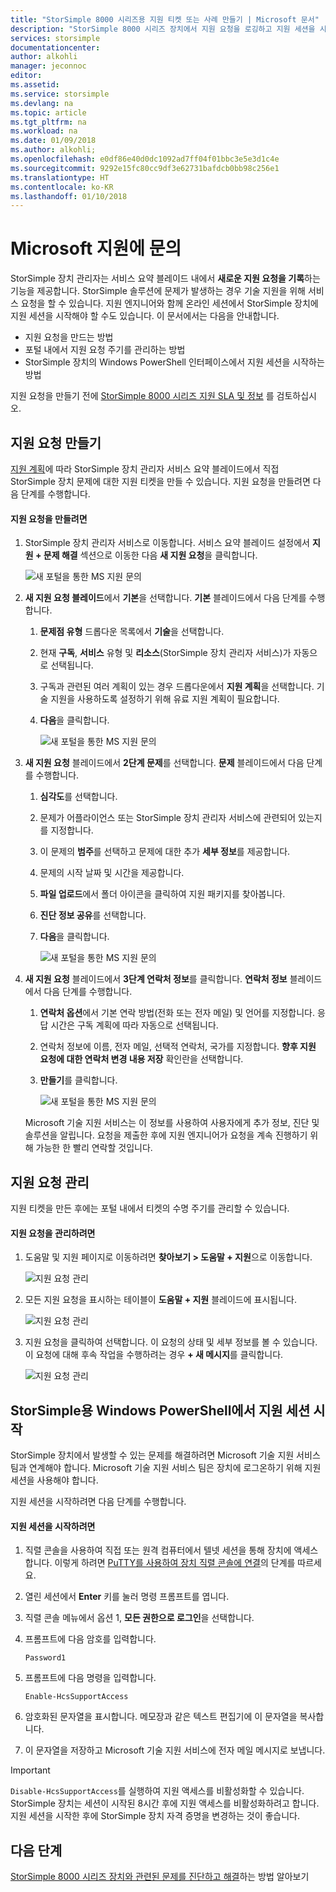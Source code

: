```yaml
---
title: "StorSimple 8000 시리즈용 지원 티켓 또는 사례 만들기 | Microsoft 문서"
description: "StorSimple 8000 시리즈 장치에서 지원 요청을 로깅하고 지원 세션을 시작하는 방법을 알아봅니다."
services: storsimple
documentationcenter: 
author: alkohli
manager: jeconnoc
editor: 
ms.assetid: 
ms.service: storsimple
ms.devlang: na
ms.topic: article
ms.tgt_pltfrm: na
ms.workload: na
ms.date: 01/09/2018
ms.author: alkohli;
ms.openlocfilehash: e0df86e40d0dc1092ad7ff04f01bbc3e5e3d1c4e
ms.sourcegitcommit: 9292e15fc80cc9df3e62731bafdcb0bb98c256e1
ms.translationtype: HT
ms.contentlocale: ko-KR
ms.lasthandoff: 01/10/2018
---
```

# <a name="contact-microsoft-support"></a>Microsoft 지원에 문의

StorSimple 장치 관리자는 서비스 요약 블레이드 내에서 **새로운 지원 요청을 기록**하는 기능을 제공합니다. StorSimple 솔루션에 문제가 발생하는 경우 기술 지원을 위해 서비스 요청을 할 수 있습니다. 지원 엔지니어와 함께 온라인 세션에서 StorSimple 장치에 지원 세션을 시작해야 할 수도 있습니다. 이 문서에서는 다음을 안내합니다.

* 지원 요청을 만드는 방법
* 포털 내에서 지원 요청 주기를 관리하는 방법
* StorSimple 장치의 Windows PowerShell 인터페이스에서 지원 세션을 시작하는 방법

지원 요청을 만들기 전에 [StorSimple 8000 시리즈 지원 SLA 및 정보](https://msdn.microsoft.com/library/mt433077.aspx) 를 검토하십시오.

## <a name="create-a-support-request"></a>지원 요청 만들기

[지원 계획](https://azure.microsoft.com/support/plans/)에 따라 StorSimple 장치 관리자 서비스 요약 블레이드에서 직접 StorSimple 장치 문제에 대한 지원 티켓을 만들 수 있습니다. 지원 요청을 만들려면 다음 단계를 수행합니다.

#### <a name="to-create-a-support-request"></a>지원 요청을 만들려면

1. StorSimple 장치 관리자 서비스로 이동합니다. 서비스 요약 블레이드 설정에서 **지원 + 문제 해결** 섹션으로 이동한 다음 **새 지원 요청**을 클릭합니다.
     
    ![새 포털을 통한 MS 지원 문의](./media/storsimple-8000-contact-microsoft-support/contactsupport1.png)
   
2. **새 지원 요청 블레이드**에서 **기본**을 선택합니다. **기본** 블레이드에서 다음 단계를 수행합니다.
   1. **문제점 유형** 드롭다운 목록에서 **기술**을 선택합니다.
   2. 현재 **구독**, **서비스** 유형 및 **리소스**(StorSimple 장치 관리자 서비스)가 자동으로 선택됩니다. 
   3. 구독과 관련된 여러 계획이 있는 경우 드롭다운에서 **지원 계획**을 선택합니다. 기술 지원을 사용하도록 설정하기 위해 유료 지원 계획이 필요합니다.
   4. **다음**을 클릭합니다.

       ![새 포털을 통한 MS 지원 문의](./media/storsimple-8000-contact-microsoft-support/contactsupport2.png)

3. **새 지원 요청** 블레이드에서 **2단계 문제**를 선택합니다. **문제** 블레이드에서 다음 단계를 수행합니다.
    
    1. **심각도**를 선택합니다.
    2. 문제가 어플라이언스 또는 StorSimple 장치 관리자 서비스에 관련되어 있는지를 지정합니다.
    3. 이 문제의 **범주**를 선택하고 문제에 대한 추가 **세부 정보**를 제공합니다.
    4. 문제의 시작 날짜 및 시간을 제공합니다.
    5. **파일 업로드**에서 폴더 아이콘을 클릭하여 지원 패키지를 찾아봅니다.
    6. **진단 정보 공유**를 선택합니다.
    7. **다음**을 클릭합니다.

       ![새 포털을 통한 MS 지원 문의](./media/storsimple-8000-contact-microsoft-support/contactsupport3.png) 

4. **새 지원 요청** 블레이드에서 **3단계 연락처 정보**를 클릭합니다. **연락처 정보** 블레이드에서 다음 단계를 수행합니다.

    1. **연락처 옵션**에서 기본 연락 방법(전화 또는 전자 메일) 및 언어를 지정합니다. 응답 시간은 구독 계획에 따라 자동으로 선택됩니다.
    2. 연락처 정보에 이름, 전자 메일, 선택적 연락처, 국가를 지정합니다. **향후 지원 요청에 대한 연락처 변경 내용 저장** 확인란을 선택합니다.
    3. **만들기**를 클릭합니다.
   
        ![새 포털을 통한 MS 지원 문의](./media/storsimple-8000-contact-microsoft-support/contactsupport5.png)   

    Microsoft 기술 지원 서비스는 이 정보를 사용하여 사용자에게 추가 정보, 진단 및 솔루션을 알립니다.
요청을 제출한 후에 지원 엔지니어가 요청을 계속 진행하기 위해 가능한 한 빨리 연락할 것입니다.

## <a name="manage-a-support-request"></a>지원 요청 관리

지원 티켓을 만든 후에는 포털 내에서 티켓의 수명 주기를 관리할 수 있습니다.

#### <a name="to-manage-your-support-requests"></a>지원 요청을 관리하려면

1. 도움말 및 지원 페이지로 이동하려면 **찾아보기 > 도움말 + 지원**으로 이동합니다.

    ![지원 요청 관리](./media/storsimple-8000-contact-microsoft-support/managesupport1.png)

2. 모든 지원 요청을 표시하는 테이블이 **도움말 + 지원** 블레이드에 표시됩니다.

    ![지원 요청 관리](./media/storsimple-8000-contact-microsoft-support/managesupport2.png)

3. 지원 요청을 클릭하여 선택합니다. 이 요청의 상태 및 세부 정보를 볼 수 있습니다. 이 요청에 대해 후속 작업을 수행하려는 경우 **+ 새 메시지**를 클릭합니다.

    ![지원 요청 관리](./media/storsimple-8000-contact-microsoft-support/managesupport3.png)

## <a name="start-a-support-session-in-windows-powershell-for-storsimple"></a>StorSimple용 Windows PowerShell에서 지원 세션 시작

StorSimple 장치에서 발생할 수 있는 문제를 해결하려면 Microsoft 기술 지원 서비스 팀과 연계해야 합니다. Microsoft 기술 지원 서비스 팀은 장치에 로그온하기 위해 지원 세션을 사용해야 합니다.

지원 세션을 시작하려면 다음 단계를 수행합니다.

#### <a name="to-start-a-support-session"></a>지원 세션을 시작하려면

1. 직렬 콘솔을 사용하여 직접 또는 원격 컴퓨터에서 텔넷 세션을 통해 장치에 액세스합니다. 이렇게 하려면 [PuTTY를 사용하여 장치 직렬 콘솔에 연결](storsimple-8000-deployment-walkthrough-u2.md#use-putty-to-connect-to-the-device-serial-console)의 단계를 따르세요.
2. 열린 세션에서 **Enter** 키를 눌러 명령 프롬프트를 엽니다.
3. 직렬 콘솔 메뉴에서 옵션 1, **모든 권한으로 로그인**을 선택합니다.
4. 프롬프트에 다음 암호를 입력합니다.
   
    `Password1`
5. 프롬프트에 다음 명령을 입력합니다.
   
    `Enable-HcsSupportAccess`
6. 암호화된 문자열을 표시합니다. 메모장과 같은 텍스트 편집기에 이 문자열을 복사합니다.
7. 이 문자열을 저장하고 Microsoft 기술 지원 서비스에 전자 메일 메시지로 보냅니다.

> [!IMPORTANT]
> `Disable-HcsSupportAccess`를 실행하여 지원 액세스를 비활성화할 수 있습니다. StorSimple 장치는 세션이 시작된 8시간 후에 지원 액세스를 비활성화하려고 합니다. 지원 세션을 시작한 후에 StorSimple 장치 자격 증명을 변경하는 것이 좋습니다.


## <a name="next-steps"></a>다음 단계

[StorSimple 8000 시리즈 장치와 관련된 문제를 진단하고 해결](storsimple-8000-troubleshoot-deployment.md)하는 방법 알아보기
